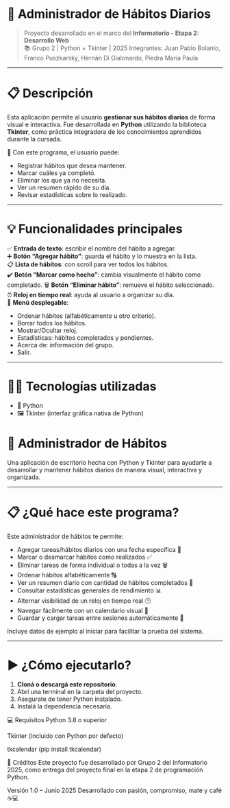 # 🧠 Administrador de Hábitos Diarios

> Proyecto desarrollado en el marco del **Informatorio - Etapa 2: Desarrollo Web**  
> 📚 Grupo 2 | Python + Tkinter | 2025
Integrantes:
Juan Pablo Bolanio, 
Franco Puszkarsky, 
Hernán Di Gialonardo, 
Piedra Maria Paula
---

# 📋 Descripción

Esta aplicación permite al usuario **gestionar sus hábitos diarios** de forma visual e interactiva. Fue desarrollada en **Python** utilizando la biblioteca **Tkinter**, como práctica integradora de los conocimientos aprendidos durante la cursada.

📝 Con este programa, el usuario puede:
- Registrar hábitos que desea mantener.
- Marcar cuáles ya completó.
- Eliminar los que ya no necesita.
- Ver un resumen rápido de su día.
- Revisar estadísticas sobre lo realizado.

---

# 💡 Funcionalidades principales

✅ **Entrada de texto**: escribir el nombre del hábito a agregar.  
➕ **Botón “Agregar hábito”**: guarda el hábito y lo muestra en la lista.  
📋 **Lista de hábitos**: con scroll para ver todos los hábitos.  
✔️ **Botón “Marcar como hecho”**: cambia visualmente el hábito como completado.
🗑️ **Botón “Eliminar hábito”**: remueve el hábito seleccionado.  
⏰ **Reloj en tiempo real**: ayuda al usuario a organizar su día.  
📁 **Menú desplegable**:
- Ordenar hábitos (alfabéticamente u otro criterio).
- Borrar todos los hábitos.
- Mostrar/Ocultar reloj.
- Estadísticas: hábitos completados y pendientes.
- Acerca de: información del grupo.
- Salir.

---

# 🧑‍💻 Tecnologías utilizadas

- 🐍 Python 
- 🖼️ Tkinter (interfaz gráfica nativa de Python)

# 🧠 Administrador de Hábitos

Una aplicación de escritorio hecha con Python y Tkinter para ayudarte a desarrollar y mantener hábitos diarios de manera visual, 
interactiva y organizada.

---

# 📋 ¿Qué hace este programa?

Este administrador de hábitos te permite:

- Agregar tareas/hábitos diarios con una fecha específica 📅
- Marcar o desmarcar hábitos como realizados ✅
- Eliminar tareas de forma individual o todas a la vez 🗑️
- Ordenar hábitos alfabéticamente 🔠
- Ver un resumen diario con cantidad de hábitos completados 🧾
- Consultar estadísticas generales de rendimiento 📊
- Alternar visibilidad de un reloj en tiempo real 🕒
- Navegar fácilmente con un calendario visual 🌈
- Guardar y cargar tareas entre sesiones automáticamente 💾

Incluye datos de ejemplo al iniciar para facilitar la prueba del sistema.

---

# ▶️ ¿Cómo ejecutarlo?

1. **Cloná o descargá este repositorio**.
2. Abrí una terminal en la carpeta del proyecto.
3. Asegurate de tener Python instalado.
4. Instalá la dependencia necesaria.

💻 Requisitos
Python 3.8 o superior

Tkinter (incluido con Python por defecto)

tkcalendar (pip install tkcalendar)

👥 Créditos
Este proyecto fue desarrollado por Grupo 2 del Informatorio 2025, como entrega del proyecto final en la etapa 2 de programación Python.

Versión 1.0 – Junio 2025
Desarrollado con pasión, compromiso, mate y café ☕💻
